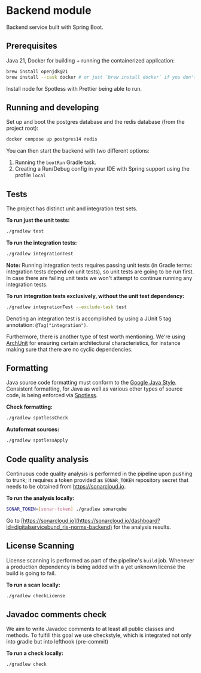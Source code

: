 # Backend module

Backend service built with Spring Boot.

## Prerequisites

Java 21, Docker for building + running the containerized application:

```bash
brew install openjdk@21
brew install --cask docker # or just `brew install docker` if you don't want the Desktop app
```

Install node for Spotless with Prettier being able to run.

## Running and developing

Set up and boot the postgres database and the redis database (from the project root):

```sh
docker compose up postgres14 redis
```

You can then start the backend with two different options:

1. Running the `bootRun` Gradle task.
2. Creating a Run/Debug config in your IDE with Spring support using the profile `local`

## Tests

The project has distinct unit and integration test sets.

**To run just the unit tests:**

```bash
./gradlew test
```

**To run the integration tests:**

```bash
./gradlew integrationTest
```

**Note:** Running integration tests requires passing unit tests (in Gradle terms: integration tests depend on unit
tests), so unit tests are going to be run first. In case there are failing unit tests we won't attempt to continue
running any integration tests.

**To run integration tests exclusively, without the unit test dependency:**

```bash
./gradlew integrationTest --exclude-task test
```

Denoting an integration test is accomplished by using a JUnit 5 tag annotation: `@Tag("integration")`.

Furthermore, there is another type of test worth mentioning. We're
using [ArchUnit](https://www.archunit.org/getting-started)
for ensuring certain architectural characteristics, for instance making sure that there are no cyclic dependencies.

## Formatting

Java source code formatting must conform to the [Google Java Style](https://google.github.io/styleguide/javaguide.html).
Consistent formatting, for Java as well as various other types of source code, is being enforced
via [Spotless](https://github.com/diffplug/spotless).

**Check formatting:**

```bash
./gradlew spotlessCheck
```

**Autoformat sources:**

```bash
./gradlew spotlessApply
```

## Code quality analysis

Continuous code quality analysis is performed in the pipeline upon pushing to trunk; it requires a
token provided as `SONAR_TOKEN` repository secret that needs to be obtained from https://sonarcloud.io.

**To run the analysis locally:**

```bash
SONAR_TOKEN=[sonar-token] ./gradlew sonarqube
```

Go to [https://sonarcloud.io](https://sonarcloud.io/dashboard?id=digitalservicebund_ris-norms-backend)
for the analysis results.

## License Scanning

License scanning is performed as part of the pipeline's `build` job. Whenever a production dependency
is being added with a yet unknown license the build is going to fail.

**To run a scan locally:**

```bash
./gradlew checkLicense
```

## Javadoc comments check

We aim to write Javadoc comments to at least all public classes and methods. To fulfill this goal we use checkstyle,
which is integrated not only into gradle but into lefthook (pre-commit)

**To run a check locally:**

```bash
./gradlew check
```

